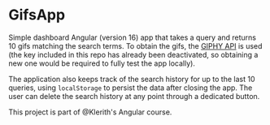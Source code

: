 # GifsApp

Simple dashboard Angular (version 16) app that takes a query and returns 10 gifs matching the search terms. To obtain the gifs, the [GIPHY API](https://developers.giphy.com/) is used (the key included in this repo has already been deactivated, so obtaining a new one would be required to fully test the app locally).

The application also keeps track of the search history for up to the last 10 queries, using `localStorage` to persist the data after closing the app. The user can delete the search history at any point through a dedicated button.

This project is part of @Klerith's Angular course.